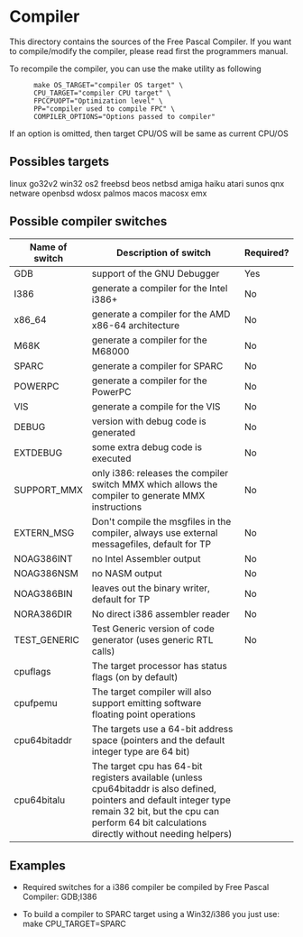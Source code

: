 # Compiler
This directory contains the sources of the Free Pascal Compiler.
If you want to compile/modify the compiler, please read first the
programmers manual.

To recompile the compiler, you can use the make utility as following
```shell
      make OS_TARGET="compiler OS target" \
      CPU_TARGET="compiler CPU target" \
      FPCCPUOPT="Optimization level" \
      PP="compiler used to compile FPC" \
      COMPILER_OPTIONS="Options passed to compiler"
```

If an option is omitted, then target CPU/OS will be same as current CPU/OS

## Possibles targets
linux go32v2 win32 os2 freebsd beos netbsd amiga haiku
atari sunos qnx netware openbsd wdosx palmos macos macosx emx

## Possible compiler switches
| Name of switch | Description of switch | Required? |
|---|---|---|
| GDB | support of the GNU Debugger | Yes |
| I386 | generate a compiler for the Intel i386+ | No |
| x86_64 | generate a compiler for the AMD x86-64 architecture | No |
| M68K | generate a compiler for the M68000 | No |
| SPARC | generate a compiler for SPARC | No |
| POWERPC | generate a compiler for the PowerPC | No |
| VIS | generate a compile for the VIS | No |
| DEBUG | version with debug code is generated | No |
| EXTDEBUG | some extra debug code is executed | No |
| SUPPORT_MMX | only i386: releases the compiler switch MMX which allows the compiler to generate MMX instructions | No |
| EXTERN_MSG | Don't compile the msgfiles in the compiler, always use external messagefiles, default for TP | No |
| NOAG386INT | no Intel Assembler output | No |
| NOAG386NSM | no NASM output | No |
| NOAG386BIN | leaves out the binary writer, default for TP | No |
| NORA386DIR | No direct i386 assembler reader | No |
| TEST_GENERIC | Test Generic version of code generator (uses generic RTL calls) | No |
| cpuflags | The target processor has status flags (on by default) |  |
| cpufpemu | The target compiler will also support emitting software floating point operations |  |
| cpu64bitaddr | The targets use a 64-bit address space (pointers and the default integer type are 64 bit) |  |
| cpu64bitalu | The target cpu has 64-bit registers available (unless cpu64bitaddr is also defined, pointers and default integer type remain 32 bit, but the cpu can perform 64 bit calculations directly without needing helpers) |  |

## Examples
- Required switches for a i386 compiler be compiled by Free Pascal Compiler:
    GDB;I386

- To build a compiler to SPARC target using a Win32/i386 you just use:
    make CPU_TARGET=SPARC
